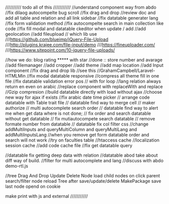 ////////// todo all of this ///////////
//understand component way from abdo
//fix dilaog autocompelte bug scroll
//fix drag and drop
//review doc and add all table and relation and all link sidebar
//fix datatable generater lang
//fix form validation method
//fix autocompelte search in main collection like code
//fix fill modal and datatable ckeditor when update / add
//add geolocation
//add fileupload // which lib use
///https://github.com/blueimp/jQuery-File-Upload
///http://plugins.krajee.com/file-input/demo
///https://fineuploader.com/
///https://www.sitepoint.com/10-jquery-file-uploads/

//how we do: blog rating ***** with star //done :: store number and avarage
//add filemanager
//add cropper
//add theme
//add map location
//add Input component
//fix drag and drop lib
//see this //GrahamCampbell/Laravel-HTMLMin
//fix modal datatable responsive
//compress all theme fill in one file
//fix datatable validation error pos // with for loop
//lang relation always return en even on arabic
//replace component with replaceWith and replace
//Gzip compresion
//build datatable directly with load without ajax
//choose new way for ajax if exists
//fix arabic date time picker
// arrange code datatable with Table trait file
// datatable find way to merge cell
// maker authorize
// multi autocomplete search order
// datatable find way to alert me when get data where is not done;
// fix order and search datatable without get datatable
// fix mutiautocompete search datatable
// remove formate number from datatable
// datatable fix col filter css
//change addMultiInputs and queryMultiColumn and queryMultiLang
and addMultiInputsLang
//when you remove get form datatable order and search will not work //try on faculties table
//htaccess cache
//localization session cache
//add code cache file
//fix get datatable query

//datatable fix getting deep data with relation
//datatable abod take about diff way of build.
//filter for multi autocomplete and lang
//discuss with abdo demo-rtl.js

//tree
Drag And Drop Update
Delete Node 
load child nodes on click parent
search/filter node
reload Tree after save/update/delete
MakePackage
save last node opend on cookie

make print with js and external
///////////